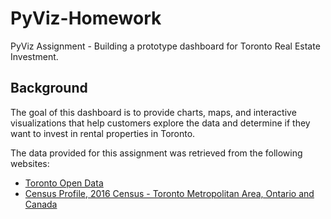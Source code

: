 # PyViz-Homework
PyViz Assignment - Building a prototype dashboard for Toronto Real Estate Investment.

## Background
The goal of this dashboard is to provide charts, maps, and interactive visualizations that help customers explore the data and determine if they want to invest in rental properties in Toronto.

The data provided for this assignment was retrieved from the following websites:

* [Toronto Open Data](https://open.toronto.ca/)
* [Census Profile, 2016 Census - Toronto Metropolitan Area, Ontario and Canada](https://www12.statcan.gc.ca/census-recensement/2016/dp-pd/prof/details/page.cfm?Lang=E&Geo1=CMACA&Code1=535&Geo2=PR&Code2=01&SearchText=toronto&SearchType=Begins&SearchPR=01&B1=All&TABID=1&type=0)
